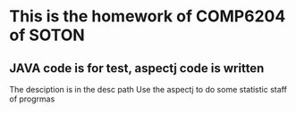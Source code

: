 # This is the homework of COMP6204 of SOTON
## JAVA code is for test, aspectj code is written

The desciption is in the desc path
Use the aspectj to do some statistic staff of progrmas

